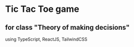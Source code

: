 # Tic Tac Toe game
## for class "Theory of making decisions"

using TypeScript, ReactJS, TailwindCSS
